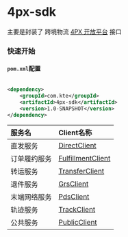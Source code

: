 4px-sdk
======

主要是封装了 跨境物流 [4PX 开放平台](http://open.4px.com/apiInfo/api) 接口

### 快速开始

#### `pom.xml`配置

```xml

<dependency>
    <groupId>com.kte</groupId>
    <artifactId>4px-sdk</artifactId>
    <version>1.0-SNAPSHOT</version>
</dependency>
```

| 服务名    | Client名称                                                                                                |                                                                             
|:-------|:--------------------------------------------------------------------------------------------------------|
| 直发服务   | [DirectClient](https://github.com/EalenXie/sdk-all/-/blob/master/4px-sdk/doc/DirectClient.md)           |
| 订单履约服务 | [FulfillmentClient](https://github.com/EalenXie/sdk-all/-/blob/master/4px-sdk/doc/FulfillmentClient.md) |
| 转运服务   | [TransferClient](https://github.com/EalenXie/sdk-all/-/blob/master/4px-sdk/doc/TransferClient.md)       |
| 退件服务   | [GrsClient](https://github.com/EalenXie/sdk-all/-/blob/master/4px-sdk/doc/GrsClient.md)                 |
| 末端网络服务 | [PdsClient](https://github.com/EalenXie/sdk-all/-/blob/master/4px-sdk/doc/PdsClient.md)                 |
| 轨迹服务   | [TrackClient](https://github.com/EalenXie/sdk-all/-/blob/master/4px-sdk/doc/TrackClient.md)             |
| 公共服务   | [PublicClient](https://github.com/EalenXie/sdk-all/-/blob/master/4px-sdk/doc/PublicClient.md)           |
